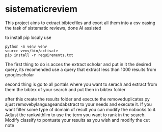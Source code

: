 # sistematicreviem

This project aims to extract bibtexfiles and exort all them into a csv easing the task of sistematic reviews, 
done AI assisted

to install pip localy use
```
python -m venv venv
source venv/bin/activate
pip install -r requirements.txt 
```
The first thing to do is acces the extract scholar and put in it the desired query, its recomended use a query that 
extract less than 1000 results from googlescholar

second thing is go to all portals where you want to serach and extract from them the bibtex of your search and put then
in bibtex folder

after this create the results folder and execute the removeduplicates.py 
ajust removebylanguageandabstract to your needs and execute it. If you want filter some type of domain of result you can modify
the nobooks to it. Adjust the rankwithllm to use the term you want to rank in the search.
Modify classify to pontuate your results as you wish and modify the cut note